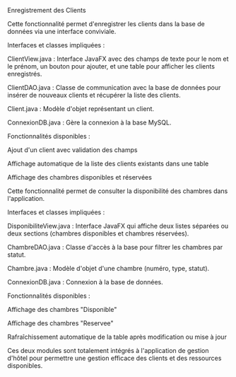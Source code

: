 Enregistrement des Clients

Cette fonctionnalité permet d'enregistrer les clients dans la base de données via une interface conviviale.

Interfaces et classes impliquées :

ClientView.java : Interface JavaFX avec des champs de texte pour le nom et le prénom, un bouton pour ajouter, et une table pour afficher les clients enregistrés.

ClientDAO.java : Classe de communication avec la base de données pour insérer de nouveaux clients et récupérer la liste des clients.

Client.java : Modèle d'objet représentant un client.

ConnexionDB.java : Gère la connexion à la base MySQL.

Fonctionnalités disponibles :

Ajout d'un client avec validation des champs

Affichage automatique de la liste des clients existants dans une table

Affichage des chambres disponibles et réservées

Cette fonctionnalité permet de consulter la disponibilité des chambres dans l'application.

Interfaces et classes impliquées :

DisponibiliteView.java : Interface JavaFX qui affiche deux listes séparées ou deux sections (chambres disponibles et chambres réservées).

ChambreDAO.java : Classe d'accès à la base pour filtrer les chambres par statut.

Chambre.java : Modèle d'objet d'une chambre (numéro, type, statut).

ConnexionDB.java : Connexion à la base de données.

Fonctionnalités disponibles :

Affichage des chambres "Disponible"

Affichage des chambres "Reservee"

Rafraîchissement automatique de la table après modification ou mise à jour

Ces deux modules sont totalement intégrés à l'application de gestion d'hôtel pour permettre une gestion efficace des clients et des ressources disponibles.

